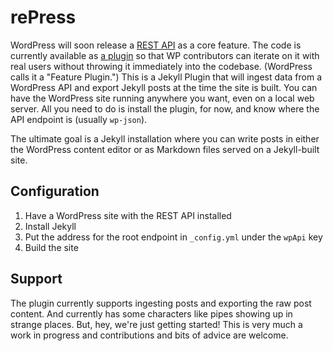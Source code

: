 # rePress

WordPress will soon release a [REST API](http://wp-api.org/#rest-api_about) as a core feature. The code is currently available as [a plugin](https://github.com/WP-API/WP-API) so that WP contributors can iterate on it with real users without throwing it immediately into the codebase. (WordPress calls it a "Feature Plugin.") This is a Jekyll Plugin that will ingest data from a WordPress API and export Jekyll posts at the time the site is built. You can have the WordPress site running anywhere you want, even on a local web server. All you need to do is install the plugin, for now, and know where the API endpoint is (usually `wp-json`). 

The ultimate goal is a Jekyll installation where you can write posts in either the WordPress content editor or as Markdown files served on a Jekyll-built site.

## Configuration
1. Have a WordPress site with the REST API installed
2. Install Jekyll
2. Put the address for the root endpoint in `_config.yml` under the `wpApi` key
3. Build the site

## Support

The plugin currently supports ingesting posts and exporting the raw post content. And currently has some characters like pipes showing up in strange places. But, hey, we're just getting started! This is very much a work in progress and contributions and bits of advice are welcome.
